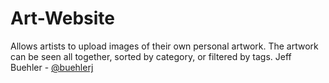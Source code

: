 # Art-Website
Allows artists to upload images of their own personal artwork. The artwork can be seen all together, sorted by category, or filtered by tags.
Jeff Buehler - [@buehlerj](/../../..)
